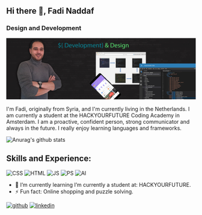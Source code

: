 ## Hi there 👋, Fadi Naddaf
### Design and Development
![Design and Development](https://github.com/F-Naddaf/F-Naddaf/blob/main/GitHub%20Profile%20image-New.jpg)

I'm Fadi, originally from Syria, and I'm currently living in the Netherlands.
I am currently a student at the HACKYOURFUTURE Coding Academy in Amsterdam.
I am a proactive, confident person, strong communicator and always in the future.
I really enjoy learning languages and frameworks.


![Anurag's github stats](https://github-readme-stats.vercel.app/api?username=F-Naddaf)


## Skills and Experience:
<img src='https://i.ibb.co/km8MJGM/CSS.png' alt='CSS' height='40'>  <img src='https://i.ibb.co/qWGVFZ9/HTML.png' alt='HTML' height='40'>  <img src='https://i.ibb.co/Ms2GV1p/JS.png' alt='JS' height='40'>  <img src='https://i.ibb.co/TKyFTPz/PS.png' alt='PS' height='40'>   <img src='https://i.ibb.co/VDD9Bwp/AI.png' alt='AI' height='40'>


- 🌱 I’m currently learning I’m currently a student at: HACKYOURFUTURE. 
- ⚡ Fun fact: Online shopping and puzzle solving. 


[<img src='https://cdn.jsdelivr.net/npm/simple-icons@3.0.1/icons/github.svg' alt='github' height='40'>](https://github.com/F-Naddaf)  [<img src='https://cdn.jsdelivr.net/npm/simple-icons@3.0.1/icons/linkedin.svg' alt='linkedin' height='40'>](https://www.linkedin.com/in/fadi-naddaf-a04ba7196/)  

